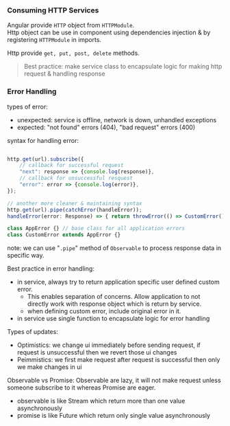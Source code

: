 ### Consuming HTTP Services
Angular provide `HTTP` object from `HTTPModule`.        
Http object can be use in component using dependencies injection & by registering `HTTPModule` in imports.
    
Http provide `get, put, post, delete`  methods.

>Best practice: make service class to encapsulate logic for making http request & handling response  

	 
### Error Handling
types of error:
- unexpected: service is offline, network is down, unhandled exceptions
- expected: "not found" errors (404), "bad request" errors (400)
         
syntax for handling error:
```typescript

http.get(url).subscribe({
	// callback for successful request
	"next": response => {console.log(response)},
	// callback for unsuccessful resquest
	"error": error => {console.log(error)},
});

// another more cleaner & maintaining syntax
http.get(url).pipe(catchError(handleError));
handleError(error: Response) => { return throwError(() => CustomError()); } 

class AppError {} // base class for all application errors
class CustomError extends AppError {}
```
            
note: we can use "`.pipe`" method of `Observable` to process response data in specific way.   
           
Best practice in error handling: 
 - in service, always try to return application specific user defined custom error.
	 - This enables separation of concerns. Allow application to not directly work with response object which is return by service.
	 - when defining custom error, include original error in it.
 - in service use single function to encapsulate logic for error handling
                          
Types of updates:
- Optimistics: we change ui immediately before sending request, if request is unsuccessful then we revert those ui changes
- Peimmistics: we first make request after request is successful then only we make changes in ui
                             
Observable vs Promise: Observable are lazy, it will not make request unless someone subscribe to it whereas Promise are eager.
- observable is like Stream which return more than one value asynchronously
- promise is like Future which return only single value asynchronously

